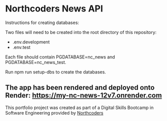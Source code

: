 # Northcoders News API

Instructions for creating databases:

Two files will need to be created into the root directory of this repository:

- .env.development
- .env.test

Each file should contain PGDATABASE=nc_news and PGDATABASE=nc_news_test.

Run npm run setup-dbs to create the databases.

The app has been rendered and deployed onto Render:
https://my-nc-news-12v7.onrender.com
---

This portfolio project was created as part of a Digital Skills Bootcamp in Software Engineering provided by [Northcoders](https://northcoders.com/)
